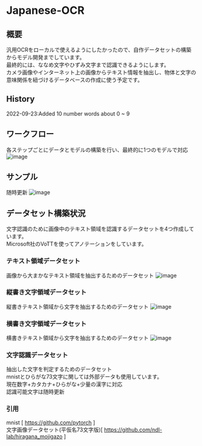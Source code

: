 # Japanese-OCR
## 概要
汎用OCRをローカルで使えるようにしたかったので、自作データセットの構築からモデル開発までしています。\
最終的には、ななめ文字やひずみ文字まで認識できるようにします。\
カメラ画像やインターネット上の画像からテキスト情報を抽出し、物体と文字の意味関係を紐づけるデータベースの作成に使う予定です。
## History
2022-09-23:Added 10 number words about 0 ~ 9


## ワークフロー
各ステップごとにデータとモデルの構築を行い、最終的に1つのモデルで対応
![image](https://user-images.githubusercontent.com/55880071/190562237-58485ce9-5d6a-4d00-8596-b61e51196b15.png)

## サンプル
随時更新
![image](https://user-images.githubusercontent.com/55880071/191898993-1cb9f03d-7fa2-4f77-9e2f-96f5f2526477.png)


## データセット構築状況
文字認識のために画像中のテキスト領域を認識するデータセットを4つ作成しています。\
Microsoft社のVoTTを使ってアノテーションをしています。
### テキスト領域データセット
画像から大まかなテキスト領域を抽出するためのデータセット
![image](https://user-images.githubusercontent.com/55880071/190558020-2a186e36-d2f4-4a57-b47f-9270c669a634.png)
### 縦書き文字領域データセット
縦書きテキスト領域から文字を抽出するためのデータセット
![image](https://user-images.githubusercontent.com/55880071/191922409-718f989f-83f7-4d4a-9653-fb34a9cf1384.png)
### 横書き文字領域データセット
横書きテキスト領域から文字を抽出するためのデータセット
![image](https://user-images.githubusercontent.com/55880071/191922493-fa98d89d-579b-459d-b19c-aa3994dc0bd0.png)

### 文字認識データセット
抽出した文字を判定するためのデータセット\
mnistとひらがな73文字に関しては外部データも使用しています。\
現在数字+カタカナ+ひらがな+少量の漢字に対応\
認識可能文字は随時更新

### 引用
mnist [ https://github.com/pytorch ]\
文字画像データセット(平仮名73文字版)[ https://github.com/ndl-lab/hiragana_mojigazo ]
